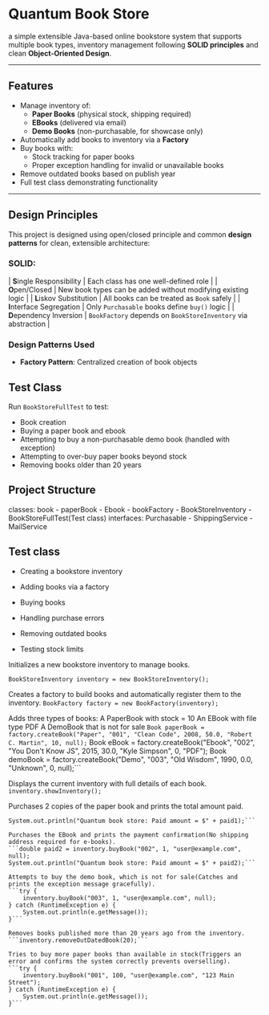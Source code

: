 # Quantum Book Store

a simple extensible Java-based online bookstore system that supports multiple book types, inventory management following **SOLID principles** and clean **Object-Oriented Design**.

---

## Features

- Manage inventory of:
  - **Paper Books** (physical stock, shipping required)
  - **EBooks** (delivered via email)
  - **Demo Books** (non-purchasable, for showcase only)
- Automatically add books to inventory via a **Factory**
- Buy books with:
  - Stock tracking for paper books
  - Proper exception handling for invalid or unavailable books
- Remove outdated books based on publish year
- Full test class demonstrating functionality

---

## Design Principles

This project is designed using open/closed principle and common **design patterns** for clean, extensible architecture:

### SOLID:

| **S**ingle Responsibility | Each class has one well-defined role |
| **O**pen/Closed | New book types can be added without modifying existing logic |
| **L**iskov Substitution | All books can be treated as `Book` safely |
| **I**nterface Segregation | Only `Purchasable` books define `buy()` logic |
| **D**ependency Inversion | `BookFactory` depends on `BookStoreInventory` via abstraction |

### Design Patterns Used

- **Factory Pattern**: Centralized creation of book objects



## Test Class

Run `BookStoreFullTest` to test:

- Book creation
- Buying a paper book and ebook
- Attempting to buy a non-purchasable demo book (handled with exception)
- Attempting to over-buy paper books beyond stock
- Removing books older than 20 years


## Project Structure
classes: book - paperBook - Ebook - bookFactory - BookStoreInventory - BookStoreFullTest(Test class)
interfaces: Purchasable - ShippingService - MailService

## Test class
 - Creating a bookstore inventory

 - Adding books via a factory

 - Buying books

 - Handling purchase errors

 - Removing outdated books

  - Testing stock limits

Initializes a new bookstore inventory to manage books.
 
```BookStoreInventory inventory = new BookStoreInventory(); ```

Creates a factory to build books and automatically register them to the inventory.
```BookFactory factory = new BookFactory(inventory);```

Adds three types of books:
A PaperBook with stock = 10
An EBook with file type PDF
A DemoBook that is not for sale
```Book paperBook = factory.createBook("Paper", "001", "Clean Code", 2008, 50.0, "Robert C. Martin", 10, null);```
Book eBook = factory.createBook("Ebook", "002", "You Don't Know JS", 2015, 30.0, "Kyle Simpson", 0, "PDF");
Book demoBook = factory.createBook("Demo", "003", "Old Wisdom", 1990, 0.0, "Unknown", 0, null);```

Displays the current inventory with full details of each book.
```inventory.showInventory();```

Purchases 2 copies of the paper book and prints the total amount paid.
```double paid1 = inventory.buyBook("001", 2, "user@example.com", "123 Main Street");
System.out.println("Quantum book store: Paid amount = $" + paid1);```

Purchases the EBook and prints the payment confirmation(No shipping address required for e-books).
```double paid2 = inventory.buyBook("002", 1, "user@example.com", null);
System.out.println("Quantum book store: Paid amount = $" + paid2);```

Attempts to buy the demo book, which is not for sale(Catches and prints the exception message gracefully).
```try {
    inventory.buyBook("003", 1, "user@example.com", null);
} catch (RuntimeException e) {
    System.out.println(e.getMessage());
}```

Removes books published more than 20 years ago from the inventory.
```inventory.removeOutDatedBook(20);```

Tries to buy more paper books than available in stock(Triggers an error and confirms the system correctly prevents overselling).
```try {
    inventory.buyBook("001", 100, "user@example.com", "123 Main Street");
} catch (RuntimeException e) {
    System.out.println(e.getMessage());
}```

